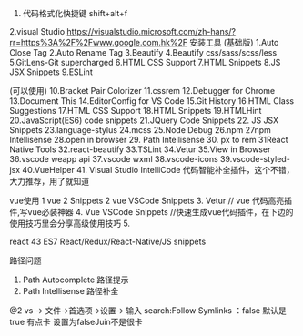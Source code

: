 1. 代码格式化快捷键    shift+alt+f

2.visual Studio 
https://visualstudio.microsoft.com/zh-hans/?rr=https%3A%2F%2Fwww.google.com.hk%2F
安装工具
(基础版)
1.Auto Close Tag
2.Auto Rename Tag
3.Beautify
4.Beautify css/sass/scss/less
5.GitLens-Git supercharged
6.HTML CSS Support
7.HTML Snippets
8.JS JSX Snippets
9.ESLint


(可以使用)
10.Bracket Pair Colorizer
11.cssrem
12.Debugger for Chrome
13.Document This
14.EditorConfig for VS Code
15.Git History
16.HTML Class Suggestions
17.HTML CSS Support
18.HTML Snippets
19.HTMLHint
20.JavaScript(ES6) code snippets
21.JQuery Code Snippets
22. JS JSX Snippets
23.language-stylus
24.mcss
25.Node Debug
26.npm 
27npm Intellisense
28.open in browser
29. Path Intellisense
30. px to rem
31React Native Tools
32.react-beautify
33.TSLint
34.Vetur
35.View in Browser
36.vscode weapp api
37.vscode wxml
38.vscode-icons
39.vscode-styled-jsx
40.VueHelper
41. Visual Studio IntelliCode  代码智能补全插件，这个不错，大力推荐，用了就知道

vue使用
1 vue 2 Snippets
2 vue VSCode Snippets
3. Vetur   // vue 代码高亮插件,写vue必装神器
4. Vue VSCode Snippets //快速生成vue代码插件，在下边的使用技巧里会分享高级使用技巧
5. 

react
43 ES7 React/Redux/React-Native/JS snippets

路径问题
1. Path Autocomplete 路径提示
2. Path Intellisense 路径补全


@2  vs -> 文件->首选项->设置-> 输入  search:Follow Symlinks ：false   默认是true  有点卡   设置为falseJuin不是很卡